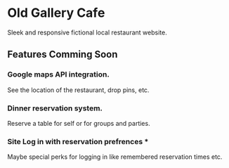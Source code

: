 # Old Gallery Cafe
Sleek and responsive fictional local restaurant website. 

## Features Comming Soon

### Google maps API integration.
See the location of the restaurant, drop pins, etc.

### Dinner reservation system.
Reserve a table for self or for groups and parties.

### Site Log in with reservation prefrences *
Maybe special perks for logging in like remembered reservation times etc.

